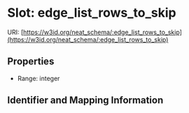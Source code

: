 # Slot: edge_list_rows_to_skip

URI: [https://w3id.org/neat_schema/:edge_list_rows_to_skip](https://w3id.org/neat_schema/:edge_list_rows_to_skip)



<!-- no inheritance hierarchy -->


## Properties

 * Range: integer



## Identifier and Mapping Information





